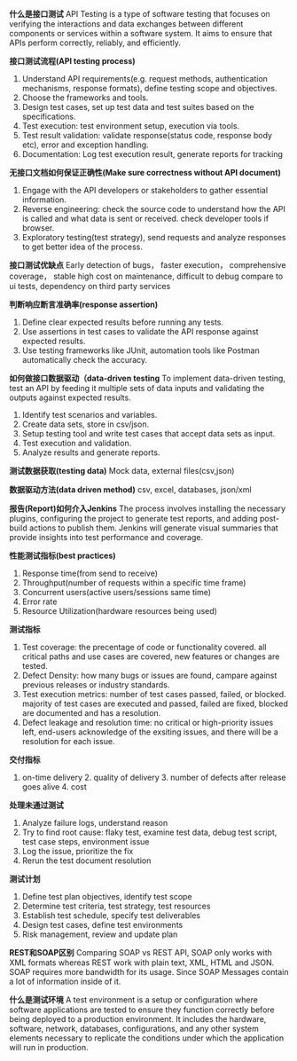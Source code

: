 **什么是接口测试**
API Testing is a type of software testing that focuses on verifying the interactions and data exchanges between different components or services within a software system. 
It aims to ensure that APIs perform correctly, reliably, and efficiently.

**接口测试流程(API testing process)**
1. Understand API requirements(e.g. request methods, authentication mechanisms, response formats), define testing scope and objectives.
2. Choose the frameworks and tools.
3. Design test cases, set up test data and test suites based on the specifications.
4. Test execution: test environment setup, execution via tools.
5. Test result validation: validate response(status code, response body etc), error and exception handling.
6. Documentation: Log test execution result, generate reports for tracking

**无接口文档如何保证正确性(Make sure correctness without API document)**
1. Engage with the API developers or stakeholders to gather essential information.
2. Reverse engineering: check the source code to understand how the API is called and what data is sent or received. check developer tools if browser.
3. Exploratory testing(test strategy), send requests and analyze responses to get better idea of the process.

**接口测试优缺点**
Early detection of bugs， faster execution， comprehensive coverage， stable
high cost on maintenance, difficult to debug compare to ui tests, dependency on third party services

**判断响应断言准确率(response assertion)**
1. Define clear expected results before running any tests.
2. Use assertions in test cases to validate the API response against expected results.
3. Use testing frameworks like JUnit, automation tools like Postman automatically check the accuracy.

**如何做接口数据驱动（data-driven testing**
To implement data-driven testing, test an API by feeding it multiple sets of data inputs and validating the outputs against expected results.
1. Identify test scenarios and variables.
2. Create data sets, store in csv/json.
3. Setup testing tool and write test cases that accept data sets as input.
4. Test execution and validation.
5. Analyze results and generate reports.

**测试数据获取(testing data)**
Mock data, external files(csv,json)

**数据驱动方法(data driven method)**
csv, excel, databases, json/xml

**报告(Report)如何介入Jenkins**
The process involves installing the necessary plugins, configuring the project to generate test reports, and adding post-build actions to publish them. Jenkins will generate visual summaries that provide insights into test performance and coverage.

**性能测试指标(best practices)**
1. Response time(from send to receive)
2. Throughput(number of requests within a specific time frame)
3. Concurrent users(active users/sessions same time)
4. Error rate
5. Resource Utilization(hardware resources being used)

**测试指标**
1. Test coverage: the precentage of code or functionality covered. all critical paths and use cases are covered, new features or changes are tested.
2. Defect Density: how many bugs or issues are found, campare against previous releases or industry standards.
3. Test execution metrics: number of test cases passed, failed, or blocked. majority of test cases are executed and passed, failed are fixed, blocked are documented and has a resolution.
4. Defect leakage and resolution time: no critical or high-priority issues left, end-users acknowledge of the exsiting issues, and there will be a resolution for each issue.

**交付指标**
1. on-time delivery 2. quality of delivery 3. number of defects after release goes alive 4. cost

**处理未通过测试**
1. Analyze failure logs, understand reason 
2. Try to find root cause: flaky test, examine test data, debug test script, test case steps, environment issue
3. Log the issue, prioritize the fix
4. Rerun the test document resolution

**测试计划**
1. Define test plan objectives, identify test scope
2. Determine test criteria, test strategy, test resources
3. Establish test schedule, specify test deliverables
4. Design test cases, define test environments
5. Risk management, review and update plan

**REST和SOAP区别**
Comparing SOAP vs REST API, SOAP only works with XML formats whereas REST work with plain text, XML, HTML and JSON.
SOAP requires more bandwidth for its usage. Since SOAP Messages contain a lot of information inside of it.

**什么是测试环境**
A test environment is a setup or configuration where software applications are tested to ensure they function correctly before being deployed to a production environment. 
It includes the hardware, software, network, databases, configurations, and any other system elements necessary to replicate the conditions under which the application will run in production.
